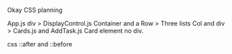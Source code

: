 Okay CSS planning

App.js div > DisplayControl.js Container and a Row > Three lists Col and div > Cards.js and AddTask.js Card element no div.

css ::after and ::before